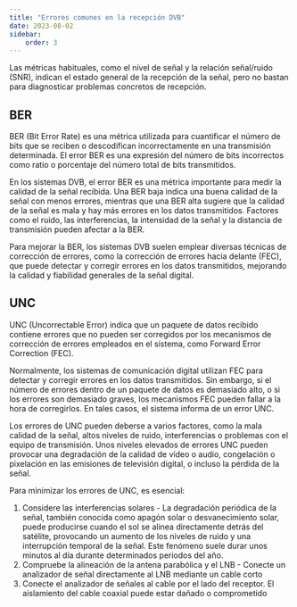 ```yaml
---
title: "Errores comunes en la recepción DVB"
date: 2023-08-02
sidebar:
    order: 3
---
```


Las métricas habituales, como el nivel de señal y la relación señal/ruido (SNR), indican el estado general de la recepción de la señal, pero no bastan para diagnosticar problemas concretos de recepción.

## BER[](https://help.cesbo.com/misc/troubleshooting/dvb/errors#ber)

BER (Bit Error Rate) es una métrica utilizada para cuantificar el número de bits que se reciben o descodifican incorrectamente en una transmisión determinada. El error BER es una expresión del número de bits incorrectos como ratio o porcentaje del número total de bits transmitidos.

En los sistemas DVB, el error BER es una métrica importante para medir la calidad de la señal recibida. Una BER baja indica una buena calidad de la señal con menos errores, mientras que una BER alta sugiere que la calidad de la señal es mala y hay más errores en los datos transmitidos. Factores como el ruido, las interferencias, la intensidad de la señal y la distancia de transmisión pueden afectar a la BER.

Para mejorar la BER, los sistemas DVB suelen emplear diversas técnicas de corrección de errores, como la corrección de errores hacia delante (FEC), que puede detectar y corregir errores en los datos transmitidos, mejorando la calidad y fiabilidad generales de la señal digital.

## UNC[](https://help.cesbo.com/misc/troubleshooting/dvb/errors#unc)

UNC (Uncorrectable Error) indica que un paquete de datos recibido contiene errores que no pueden ser corregidos por los mecanismos de corrección de errores empleados en el sistema, como Forward Error Correction (FEC).

Normalmente, los sistemas de comunicación digital utilizan FEC para detectar y corregir errores en los datos transmitidos. Sin embargo, si el número de errores dentro de un paquete de datos es demasiado alto, o si los errores son demasiado graves, los mecanismos FEC pueden fallar a la hora de corregirlos. En tales casos, el sistema informa de un error UNC.

Los errores de UNC pueden deberse a varios factores, como la mala calidad de la señal, altos niveles de ruido, interferencias o problemas con el equipo de transmisión. Unos niveles elevados de errores UNC pueden provocar una degradación de la calidad de vídeo o audio, congelación o pixelación en las emisiones de televisión digital, o incluso la pérdida de la señal.

Para minimizar los errores de UNC, es esencial:

1. Considere las interferencias solares - La degradación periódica de la señal, también conocida como apagón solar o desvanecimiento solar, puede producirse cuando el sol se alinea directamente detrás del satélite, provocando un aumento de los niveles de ruido y una interrupción temporal de la señal. Este fenómeno suele durar unos minutos al día durante determinados periodos del año.
2. Compruebe la alineación de la antena parabólica y el LNB - Conecte un analizador de señal directamente al LNB mediante un cable corto
3. Conecte el analizador de señales al cable por el lado del receptor. El aislamiento del cable coaxial puede estar dañado o comprometido
